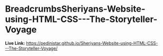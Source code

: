 # BreadcrumbsSheriyans-Website-using-HTML-CSS---The-Storyteller-Voyage

<b>Live Link:</b> https://pedinistar.github.io/Sheriyans-Website-using-HTML-CSS---The-Storyteller-Voyage/

